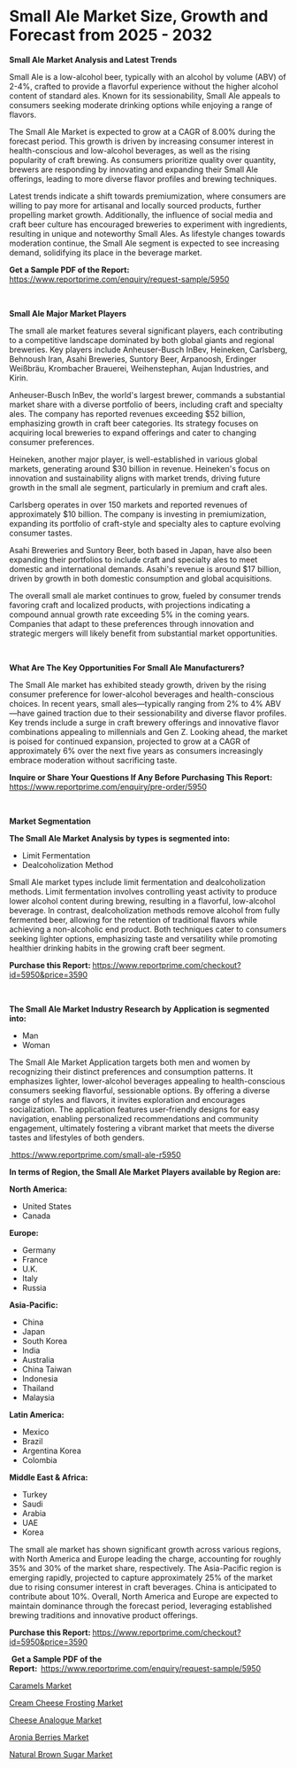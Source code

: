 <p><h1>Small Ale Market Size, Growth and Forecast from 2025 - 2032</h1></p><p><strong>Small Ale Market Analysis and Latest Trends</strong></p>
<p><p>Small Ale is a low-alcohol beer, typically with an alcohol by volume (ABV) of 2-4%, crafted to provide a flavorful experience without the higher alcohol content of standard ales. Known for its sessionability, Small Ale appeals to consumers seeking moderate drinking options while enjoying a range of flavors. </p><p>The Small Ale Market is expected to grow at a CAGR of 8.00% during the forecast period. This growth is driven by increasing consumer interest in health-conscious and low-alcohol beverages, as well as the rising popularity of craft brewing. As consumers prioritize quality over quantity, brewers are responding by innovating and expanding their Small Ale offerings, leading to more diverse flavor profiles and brewing techniques. </p><p>Latest trends indicate a shift towards premiumization, where consumers are willing to pay more for artisanal and locally sourced products, further propelling market growth. Additionally, the influence of social media and craft beer culture has encouraged breweries to experiment with ingredients, resulting in unique and noteworthy Small Ales. As lifestyle changes towards moderation continue, the Small Ale segment is expected to see increasing demand, solidifying its place in the beverage market.</p></p>
<p><strong>Get a Sample PDF of the Report:&nbsp;</strong> <a href="https://www.reportprime.com/enquiry/request-sample/5950?utm_campaign=1847&utm_medium=2&utm_source=Github&utm_content=ia&utm_term=19032025&utm_id=small-ale">https://www.reportprime.com/enquiry/request-sample/5950</a></p>
<p>&nbsp;</p>
<p><strong>Small Ale Major Market Players</strong></p>
<p><p>The small ale market features several significant players, each contributing to a competitive landscape dominated by both global giants and regional breweries. Key players include Anheuser-Busch InBev, Heineken, Carlsberg, Behnoush Iran, Asahi Breweries, Suntory Beer, Arpanoosh, Erdinger Weißbräu, Krombacher Brauerei, Weihenstephan, Aujan Industries, and Kirin.</p><p>Anheuser-Busch InBev, the world's largest brewer, commands a substantial market share with a diverse portfolio of beers, including craft and specialty ales. The company has reported revenues exceeding $52 billion, emphasizing growth in craft beer categories. Its strategy focuses on acquiring local breweries to expand offerings and cater to changing consumer preferences.</p><p>Heineken, another major player, is well-established in various global markets, generating around $30 billion in revenue. Heineken's focus on innovation and sustainability aligns with market trends, driving future growth in the small ale segment, particularly in premium and craft ales.</p><p>Carlsberg operates in over 150 markets and reported revenues of approximately $10 billion. The company is investing in premiumization, expanding its portfolio of craft-style and specialty ales to capture evolving consumer tastes.</p><p>Asahi Breweries and Suntory Beer, both based in Japan, have also been expanding their portfolios to include craft and specialty ales to meet domestic and international demands. Asahi's revenue is around $17 billion, driven by growth in both domestic consumption and global acquisitions.</p><p>The overall small ale market continues to grow, fueled by consumer trends favoring craft and localized products, with projections indicating a compound annual growth rate exceeding 5% in the coming years. Companies that adapt to these preferences through innovation and strategic mergers will likely benefit from substantial market opportunities.</p></p>
<p>&nbsp;</p>
<p><strong>What Are The Key Opportunities For Small Ale Manufacturers?</strong></p>
<p><p>The Small Ale market has exhibited steady growth, driven by the rising consumer preference for lower-alcohol beverages and health-conscious choices. In recent years, small ales—typically ranging from 2% to 4% ABV—have gained traction due to their sessionability and diverse flavor profiles. Key trends include a surge in craft brewery offerings and innovative flavor combinations appealing to millennials and Gen Z. Looking ahead, the market is poised for continued expansion, projected to grow at a CAGR of approximately 6% over the next five years as consumers increasingly embrace moderation without sacrificing taste.</p></p>
<p><strong>Inquire or Share Your Questions If Any Before Purchasing This Report:</strong> <a href="https://www.reportprime.com/enquiry/pre-order/5950?utm_campaign=1847&utm_medium=2&utm_source=Github&utm_content=ia&utm_term=19032025&utm_id=small-ale">https://www.reportprime.com/enquiry/pre-order/5950</a></p>
<p>&nbsp;</p>
<p><strong>Market Segmentation</strong></p>
<p><strong>The Small Ale Market Analysis by types is segmented into:</strong></p>
<p><ul><li>Limit Fermentation</li><li>Dealcoholization Method</li></ul></p>
<p><p>Small Ale market types include limit fermentation and dealcoholization methods. Limit fermentation involves controlling yeast activity to produce lower alcohol content during brewing, resulting in a flavorful, low-alcohol beverage. In contrast, dealcoholization methods remove alcohol from fully fermented beer, allowing for the retention of traditional flavors while achieving a non-alcoholic end product. Both techniques cater to consumers seeking lighter options, emphasizing taste and versatility while promoting healthier drinking habits in the growing craft beer segment.</p></p>
<p><strong>Purchase this Report:&nbsp;</strong><a href="https://www.reportprime.com/checkout?id=5950&price=3590&utm_campaign=1847&utm_medium=2&utm_source=Github&utm_content=ia&utm_term=19032025&utm_id=small-ale">https://www.reportprime.com/checkout?id=5950&price=3590</a></p>
<p>&nbsp;</p>
<p><strong>The Small Ale Market Industry Research by Application is segmented into:</strong></p>
<p><ul><li>Man</li><li>Woman</li></ul></p>
<p><p>The Small Ale Market Application targets both men and women by recognizing their distinct preferences and consumption patterns. It emphasizes lighter, lower-alcohol beverages appealing to health-conscious consumers seeking flavorful, sessionable options. By offering a diverse range of styles and flavors, it invites exploration and encourages socialization. The application features user-friendly designs for easy navigation, enabling personalized recommendations and community engagement, ultimately fostering a vibrant market that meets the diverse tastes and lifestyles of both genders.</p></p>
<p><a href="https://www.reportprime.com/small-ale-r5950?utm_campaign=1847&utm_medium=2&utm_source=Github&utm_content=ia&utm_term=19032025&utm_id=small-ale">&nbsp;https://www.reportprime.com/small-ale-r5950</a></p>
<p><strong>In terms of Region, the Small Ale Market Players available by Region are:</strong></p>
<p>
    <p> <strong> North America: </strong>
        <ul>
            <li>United States</li>
            <li>Canada</li>
        </ul>
        </p> 
    <p> <strong> Europe: </strong>
        <ul>
            <li>Germany</li>
            <li>France</li>
            <li>U.K.</li>
            <li>Italy</li>
            <li>Russia</li>
        </ul>
        </p> 
    <p> <strong> Asia-Pacific: </strong>
        <ul>
            <li>China</li>
            <li>Japan</li>
            <li>South Korea</li>
            <li>India</li>
            <li>Australia</li>
            <li>China Taiwan</li>
            <li>Indonesia</li>
            <li>Thailand</li>
            <li>Malaysia</li>
        </ul>
        </p> 
    <p> <strong> Latin America: </strong>
        <ul>
            <li>Mexico</li>
            <li>Brazil</li>
            <li>Argentina Korea</li>
            <li>Colombia</li>
        </ul>
        </p> 
    <p> <strong> Middle East & Africa: </strong>
        <ul>
            <li>Turkey</li>
            <li>Saudi</li>
            <li>Arabia</li>
            <li>UAE</li>
            <li>Korea</li>
        </ul>
    </p>
    </p>
<p><p>The small ale market has shown significant growth across various regions, with North America and Europe leading the charge, accounting for roughly 35% and 30% of the market share, respectively. The Asia-Pacific region is emerging rapidly, projected to capture approximately 25% of the market due to rising consumer interest in craft beverages. China is anticipated to contribute about 10%. Overall, North America and Europe are expected to maintain dominance through the forecast period, leveraging established brewing traditions and innovative product offerings.</p></p>
<p><strong>Purchase this Report: </strong><a href="https://www.reportprime.com/checkout?id=5950&price=3590&utm_campaign=1847&utm_medium=2&utm_source=Github&utm_content=ia&utm_term=19032025&utm_id=small-ale">https://www.reportprime.com/checkout?id=5950&price=3590</a></p>
<p>&nbsp;<strong>Get a Sample PDF of the Report:&nbsp;&nbsp;</strong><a href="https://www.reportprime.com/enquiry/request-sample/5950?utm_campaign=1847&utm_medium=2&utm_source=Github&utm_content=ia&utm_term=19032025&utm_id=small-ale">https://www.reportprime.com/enquiry/request-sample/5950</a></p>
<p><strong></strong></p>
<p><p><a href="https://github.com/kitkaeberz5z/Market-Research-Report-List-1/blob/main/caramels-market.md?utm_campaign=1847&utm_medium=2&utm_source=Github&utm_content=ia&utm_term=19032025&utm_id=small-ale">Caramels Market</a></p><p><a href="https://github.com/edriceakeime/Market-Research-Report-List-1/blob/main/cream-cheese-frosting-market.md?utm_campaign=1847&utm_medium=2&utm_source=Github&utm_content=ia&utm_term=19032025&utm_id=small-ale">Cream Cheese Frosting Market</a></p><p><a href="https://github.com/kitsossadien/Market-Research-Report-List-1/blob/main/cheese-analogue-market.md?utm_campaign=1847&utm_medium=2&utm_source=Github&utm_content=ia&utm_term=19032025&utm_id=small-ale">Cheese Analogue Market</a></p><p><a href="https://github.com/seppelharjap/Market-Research-Report-List-1/blob/main/aronia-berries-market.md?utm_campaign=1847&utm_medium=2&utm_source=Github&utm_content=ia&utm_term=19032025&utm_id=small-ale">Aronia Berries Market</a></p><p><a href="https://github.com/olesjaquah/Market-Research-Report-List-1/blob/main/natural-brown-sugar-market.md?utm_campaign=1847&utm_medium=2&utm_source=Github&utm_content=ia&utm_term=19032025&utm_id=small-ale">Natural Brown Sugar Market</a></p></p>